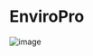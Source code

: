 # EnviroPro

![image](https://github.com/LebToki/EnviroPro/assets/957618/943ce93e-faca-4471-9d8d-e2b07e0a1cab)
